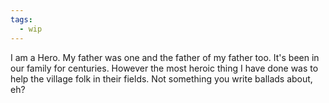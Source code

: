 ```yaml
---
tags:
  - wip
---
```


I am a Hero. My father was one and the father of my father too. It's been in our family for centuries. However the most heroic thing I have done was to help the village folk in their fields. Not something you write ballads about, eh?